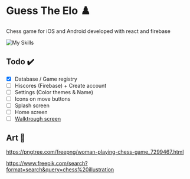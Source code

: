 # Guess The Elo :chess_pawn:
Chess game for iOS and Android developed with react and firebase

![My Skills](https://skillicons.dev/icons?i=react,firebase)

## Todo :heavy_check_mark:
- [X] Database / Game registry
- [ ] Hiscores (Firebase) + Create account
- [ ] Settings (Color themes & Name)
- [ ] Icons on move buttons
- [ ] Splash screen
- [ ] Home screen
- [ ] [Walktrough screen](https://www.shutterstock.com/nb/image-vector/people-playing-chess-game-set-young-2121129050)

## Art :art:
https://pngtree.com/freepng/woman-playing-chess-game_7299467.html

https://www.freepik.com/search?format=search&query=chess%20illustration
